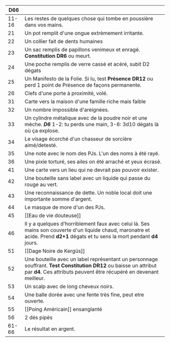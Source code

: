 
| D66   |                                                                                                                                                                                          |
| ----- | ---------------------------------------------------------------------------------------------------------------------------------------------------------------------------------------- |
| 11-16 | Les restes de quelques chose qui tombe en poussière dans vos mains.                                                                                                                      |
| 21    | Un pot remplit d'une ongue extrèmement irritante.                                                                                                                                        |
| 22    | Un collier fait de dents humaines                                                                                                                                                        |
| 23    | Un sac remplis de papillons venimeux et enragé. **Constitution DR6** ou meurt.                                                                                                           |
| 24    | Une poche remplis de verre cassé et acéré, subit D2 dégats                                                                                                                               |
| 25    | Un Manifesto de la Folie. Si lu, test **Présence DR12** ou perd 1 point de Présence de façons permanente.                                                                                |
| 26    | Clefs d'une porte à proximité, volé.                                                                                                                                                     |
| 31    | Carte vers la maison d'une famille riche mais faible                                                                                                                                     |
| 32    | Un nombre impossible d'areignées.                                                                                                                                                        |
| 33    | Un cylindre métalique avec de la poudre noir et une mèche. ***D6*** 1-2: tu perds une main, 3-6: 3d10 dégats là où ça explose.                                                           |
| 34    | Le visage écorché d'un chasseur de sorcière aimé/detesté.                                                                                                                                |
| 35    | Une note avec le nom des PJs. L'un des noms à été rayé.                                                                                                                                  |
| 36    | Une pixie torturé, ses ailes on été arraché et yeux écrasé.                                                                                                                              |
| 41    | Une carte vers un lieu qui ne devrait pas pouvoir exister.                                                                                                                               |
| 42    | Une bouteille sans label avec un liquide qui passe du rouge au vert.                                                                                                                     |
| 43    | Une reconnaissance de dette. Un noble local doit une importante somme d'argent.                                                                                                          |
| 44    | Le masque de more d'un des PJs.                                                                                                                                                          |
| 45    | [[Eau de vie douteuse]]                                                                                                                                                                  |
| 46    | Il y a quelques d'horriblement faux avec celui là. Ses mains son couverte d'un liquide chaud, maronatre et acide. Prend **d2+1** dégats et tu sens la mort pendant **d4** jours.         |
| 51    | [[Dage Noire de Kergüs]]                                                                                                                                                                 |
| 52    | Une bouteille avec un label représentant un personnage souffrant. **Test Constitution DR12** ou baisse un attribut par **d4**. Ces attributs peuvent être récupéré en devenant meilleur. |
| 53    | Un scalp avec de long cheveux noirs.                                                                                                                                                     |
| 54    | Une balle dorée avec une fente très fine, peut etre ouverte.                                                                                                                             |
| 55    | [[Poing Américain]] ensanglanté                                                                                                                                                            |
| 56    | 2 dés pipés                                                                                                                                                                              |
| 61-66 | Le résultat en argent.                                                                                                                                                                   |

